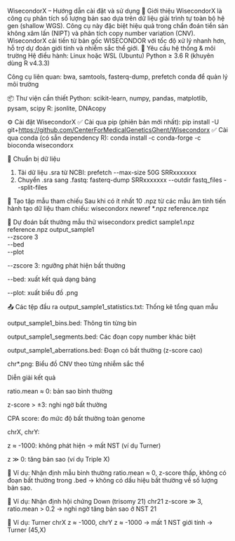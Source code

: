 WisecondorX – Hướng dẫn cài đặt và sử dụng
📌 Giới thiệu
WisecondorX là công cụ phân tích số lượng bản sao dựa trên dữ liệu giải trình tự toàn bộ hệ gen (shallow WGS). Công cụ này đặc biệt hiệu quả trong chẩn đoán tiền sản không xâm lấn (NIPT) và phân tích copy number variation (CNV).
WisecondorX cải tiến từ bản gốc WISECONDOR với tốc độ xử lý nhanh hơn, hỗ trợ dự đoán giới tính và nhiễm sắc thể giới.
🧰 Yêu cầu hệ thống & môi trường
Hệ điều hành: Linux hoặc WSL (Ubuntu)
Python ≥ 3.6
R (khuyên dùng R v4.3.3)

Công cụ liên quan:
bwa, samtools, fasterq-dump, prefetch
conda để quản lý môi trường

📦 Thư viện cần thiết
Python: scikit-learn, numpy, pandas, matplotlib, pysam, scipy
R: jsonlite, DNAcopy

⚙️ Cài đặt WisecondorX
✅ Cài qua pip (phiên bản mới nhất):
  pip install -U git+https://github.com/CenterForMedicalGeneticsGhent/Wisecondorx
✅ Cài qua conda (có sẵn dependency R):
  conda install -c conda-forge -c bioconda wisecondorx

📁 Chuẩn bị dữ liệu
1. Tải dữ liệu .sra từ NCBI:
  prefetch --max-size 50G SRRxxxxxxx
2. Chuyển .sra sang .fastq:
  fasterq-dump SRRxxxxxxx --outdir fastq_files --split-files

🧬 Tạo tập mẫu tham chiếu
Sau khi có ít nhất 10 .npz từ các mẫu âm tính tiến hành tạo dữ liệu tham chiếu:
  wisecondorx newref *.npz reference.npz

🧪 Dự đoán bất thường mẫu thử
wisecondorx predict sample1.npz reference.npz output_sample1 \
  --zscore 3 \
  --bed \
  --plot

--zscore 3: ngưỡng phát hiện bất thường

--bed: xuất kết quả dạng bảng

--plot: xuất biểu đồ .png

📤 Các tệp đầu ra
output_sample1_statistics.txt: Thống kê tổng quan mẫu

output_sample1_bins.bed: Thông tin từng bin

output_sample1_segments.bed: Các đoạn copy number khác biệt

output_sample1_aberrations.bed: Đoạn có bất thường (z-score cao)

chr*.png: Biểu đồ CNV theo từng nhiễm sắc thể


Diễn giải kết quả

ratio.mean ≈ 0: bản sao bình thường

z-score > ±3: nghi ngờ bất thường

CPA score: đo mức độ bất thường toàn genome

chrX, chrY:

  z ≈ -1000: không phát hiện → mất NST (ví dụ Turner)
  
  z ≫ 0: tăng bản sao (ví dụ Triple X)

📌 Ví dụ: Nhận định mẫu bình thường
ratio.mean ≈ 0, z-score thấp, không có đoạn bất thường trong .bed
→ không có dấu hiệu bất thường về số lượng bản sao.

📌 Ví dụ: Nhận định hội chứng Down (trisomy 21)
chr21 z-score ≫ 3, ratio.mean > 0.2 → nghi ngờ tăng bản sao ở NST 21

📌 Ví dụ: Turner
chrX z ≈ -1000, chrY z ≈ -1000 → mất 1 NST giới tính → Turner (45,X)
